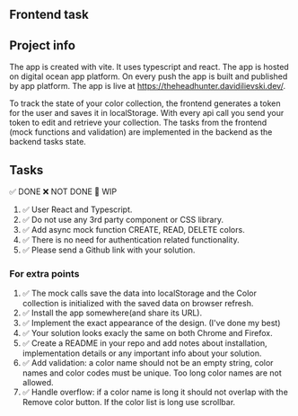 
## Frontend task

## Project info
The app is created with vite. It uses typescript and react. The app is hosted on digital ocean app platform. On every push the app is built and published by app platform. The app is live at https://theheadhunter.davidilievski.dev/.

To track the state of your color collection, the frontend generates a token for the user and saves it in localStorage. With every api call you send your token to edit and retrieve your collection. The tasks from the frontend (mock functions and validation) are implemented in the backend as the backend tasks state.

## Tasks
✅ DONE ❌ NOT DONE 👷 WIP
1. ✅ User React and Typescript.
2. ✅ Do not use any 3rd party component or CSS library.
3. ✅ Add async mock function CREATE, READ, DELETE colors.
4. ✅ There is no need for authentication related functionality.
5. ✅ Please send a Github link with your solution.

### For extra points
1. ✅ The mock calls save the data into localStorage and the Color collection is initialized with the saved data on browser refresh.
2. ✅ Install the app somewhere(and share its URL).
3. ✅ Implement the exact appearance of the design. (I've done my best)
4. ✅ Your solution looks exacly the same on both Chrome and Firefox.
5. ✅ Create a README in your repo and add notes about installation, implementation details or any important info about your solution. 
6. ✅ Add validation: a color name should not be an empty string, color names and color codes must be unique. Too long color names are not allowed.
7. ✅ Handle overflow: if a color name is long it should not overlap with the Remove color button. If the color list is long use scrollbar.

